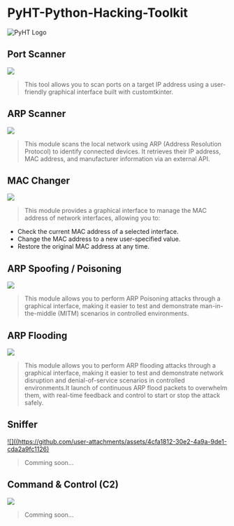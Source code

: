 # PyHT-Python-Hacking-Toolkit

![PyHT Logo](https://github.com/user-attachments/assets/bf1f9276-476e-4aab-964d-1eb864cb3676)

## Port Scanner

[![](https://github.com/user-attachments/assets/92c4eef2-0d6b-4b04-a6d0-fbac57f0f714)](https://youtu.be/cpU3s4uIS5k)

> This tool allows you to scan ports on a target IP address using a user-friendly graphical interface built with customtkinter.

## ARP Scanner 

[![](https://github.com/user-attachments/assets/e9fb5063-9f3d-42f9-b006-8ad39fd7a7ef)](https://youtu.be/qvrkEBCNHxM)

> This module scans the local network using ARP (Address Resolution Protocol) to identify connected devices. It retrieves their IP address, MAC address, and manufacturer information via an external API.

## MAC Changer

[![](https://github.com/user-attachments/assets/e1c4a9ad-2b6b-41eb-bc5a-11266837c6a6)](https://youtu.be/ezkysUO2GRc)

> This module provides a graphical interface to manage the MAC address of network interfaces, allowing you to:

- Check the current MAC address of a selected interface.
- Change the MAC address to a new user-specified value.
- Restore the original MAC address at any time.

## ARP Spoofing / Poisoning

[![](https://github.com/user-attachments/assets/96b397d1-44ac-4511-9e89-61cc0fe9eddc)](https://youtu.be/FkB_YGpAvvU)

> This module allows you to perform ARP Poisoning attacks through a graphical interface, making it easier to test and demonstrate man-in-the-middle (MITM) scenarios in controlled environments.

## ARP Flooding

[![](https://github.com/user-attachments/assets/f24c4e67-1380-4fca-9fea-6701ca586396)](https://youtu.be/WtSOTLevPmw)

> This module allows you to perform ARP flooding attacks through a graphical interface, making it easier to test and demonstrate network disruption and denial-of-service scenarios in controlled environments.It launch of continuous ARP flood packets to overwhelm them, with real-time feedback and control to start or stop the attack safely.

## Sniffer

[![]((https://github.com/user-attachments/assets/4cfa1812-30e2-4a9a-9de1-cda2a9fc1126)](https://youtu.be/R4FjesFfFlQ)

> Comming soon...

## Command & Control (C2)

[![](https://github.com/user-attachments/assets/a2c4f5e6-553d-4752-ae1e-a3fec2bc09d0)]()

> Comming soon...


